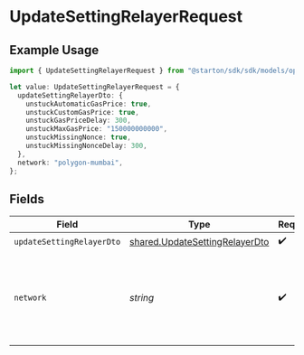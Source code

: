 # UpdateSettingRelayerRequest

## Example Usage

```typescript
import { UpdateSettingRelayerRequest } from "@starton/sdk/sdk/models/operations";

let value: UpdateSettingRelayerRequest = {
  updateSettingRelayerDto: {
    unstuckAutomaticGasPrice: true,
    unstuckCustomGasPrice: true,
    unstuckGasPriceDelay: 300,
    unstuckMaxGasPrice: "150000000000",
    unstuckMissingNonce: true,
    unstuckMissingNonceDelay: 300,
  },
  network: "polygon-mumbai",
};
```

## Fields

| Field                                                                                   | Type                                                                                    | Required                                                                                | Description                                                                             | Example                                                                                 |
| --------------------------------------------------------------------------------------- | --------------------------------------------------------------------------------------- | --------------------------------------------------------------------------------------- | --------------------------------------------------------------------------------------- | --------------------------------------------------------------------------------------- |
| `updateSettingRelayerDto`                                                               | [shared.UpdateSettingRelayerDto](../../../sdk/models/shared/updatesettingrelayerdto.md) | :heavy_check_mark:                                                                      | N/A                                                                                     |                                                                                         |
| `network`                                                                               | *string*                                                                                | :heavy_check_mark:                                                                      | The blockchain network for which the Relayer settings should be updated.                | polygon-mumbai                                                                          |